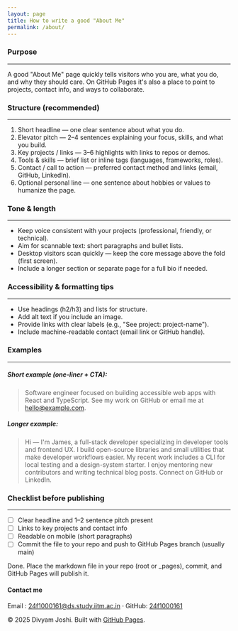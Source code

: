 ```yaml
---
layout: page
title: How to write a good "About Me"
permalink: /about/
---
```


### Purpose
-------
A good "About Me" page quickly tells visitors who you are, what you do, and why they should care. On GitHub Pages it's also a place to point to projects, contact info, and ways to collaborate.

### Structure (recommended)
-----------------------
1. Short headline — one clear sentence about what you do.
2. Elevator pitch — 2–4 sentences explaining your focus, skills, and what you build.
3. Key projects / links — 3–6 highlights with links to repos or demos.
4. Tools & skills — brief list or inline tags (languages, frameworks, roles).
5. Contact / call to action — preferred contact method and links (email, GitHub, LinkedIn).
6. Optional personal line — one sentence about hobbies or values to humanize the page.

### Tone & length
-------------
- Keep voice consistent with your projects (professional, friendly, or technical).
- Aim for scannable text: short paragraphs and bullet lists.
- Desktop visitors scan quickly — keep the core message above the fold (first screen).
- Include a longer section or separate page for a full bio if needed.

### Accessibility & formatting tips
-------------------------------
- Use headings (h2/h3) and lists for structure.
- Add alt text if you include an image.
- Provide links with clear labels (e.g., "See project: project-name").
- Include machine-readable contact (email link or GitHub handle).

### Examples
--------
##### Short example (one-liner + CTA):

> Software engineer focused on building accessible web apps with React and TypeScript. See my work on GitHub or email me at hello@example.com.

##### Longer example:

> Hi — I'm James, a full-stack developer specializing in developer tools and frontend UX. I build open-source libraries and small utilities that make developer workflows easier. My recent work includes a CLI for local testing and a design-system starter. I enjoy mentoring new contributors and writing technical blog posts. Connect on GitHub or LinkedIn.



### Checklist before publishing
----------------------------
- [ ] Clear headline and 1–2 sentence pitch present
- [ ] Links to key projects and contact info
- [ ] Readable on mobile (short paragraphs)
- [ ] Commit the file to your repo and push to GitHub Pages branch (usually main)

Done. Place the markdown file in your repo (root or _pages), commit, and GitHub Pages will publish it.



#### Contact me
Email : <!--email_off-->24f1000161@ds.study.iitm.ac.in<!--/email_off--> · GitHub: [24f1000161](https://github.com/yourname) 

© 2025 Divyam Joshi. Built with [GitHub Pages](https://pages.github.com/).
